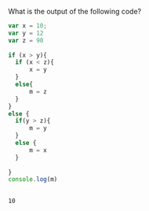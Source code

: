 What is the output of the following code?

```javascript
var x = 10;
var y = 12
var z = 90
 
if (x > y){
  if (x < z){
      x = y
  }
  else{
      m = z
  }
}
else {
  if(y > z){
      m = y
  }
  else {
      m = x
  }
   
}
console.log(m)
 
```

```solution
10
```